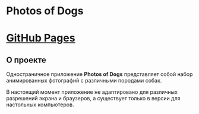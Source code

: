 # **Photos of Dogs**

# [GitHub Pages](https://NenevAleksey.github.io/Photos-of-dogs/)

## О проекте ##
Одностраничное приложение **Photos of Dogs** представляет собой набор анимированных фотографий с различными породами собак.

В настоящий момент приложение не адаптировано для различных разрешений экрана и браузеров, а существует только в версии для настольных компьютеров.


